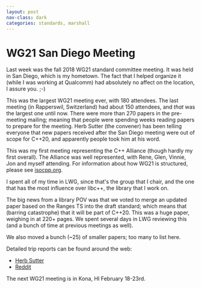 ```yaml
---
layout: post
nav-class: dark
categories: standards, marshall
---
```

# WG21 San Diego Meeting

Last week was the fall 2018 WG21 standard committee meeting. It was held in San Diego, which is my hometown. The fact that I helped organize it (while I was working at Qualcomm) had absolutely no affect on the location, I assure you. ;-)

This was the largest WG21 meeting ever, with 180 attendees. The last meeting (in Rapperswil, Switzerland) had about 150 attendees, and *that* was the largest one until now. There were more than 270 papers in the pre-meeting mailing; meaning that people were spending weeks reading papers to prepare for the meeting. Herb Sutter (the convener) has been telling everyone that new papers received after the San Diego meeting were out of scope for C++20, and apparently people took him at his word.

This was my first meeting representing the C++ Alliance (though hardly my first overall). The Alliance was well represented, with Rene, Glen, Vinnie, Jon and myself attending. For information about how WG21 is structured, please see [isocpp.org](https://isocpp.org/std).

I spent all of my time in LWG, since that's the group that I chair, and the one that has the most influence over libc++, the library that I work on.

The big news from a library POV was that we voted to merge an updated paper based on the Ranges TS into the draft standard; which means that (barring catastrophe) that it will be part of C++20. This was a huge paper, weighing in at 220+ pages. We spent several days in LWG reviewing this (and a bunch of time at previous meetings as well).

We also moved a bunch (~25) of smaller papers; too many to list here. 

Detailed trip reports can be found around the web:

* [Herb Sutter](https://herbsutter.com/2018/11/13/trip-report-fall-iso-c-standards-meeting-san-diego/)
* [Reddit](https://www.reddit.com/r/cpp/comments/9vwvbz/2018_san_diego_iso_c_committee_trip_report_ranges/)

The next WG21 meeting is in Kona, HI February 18-23rd.
